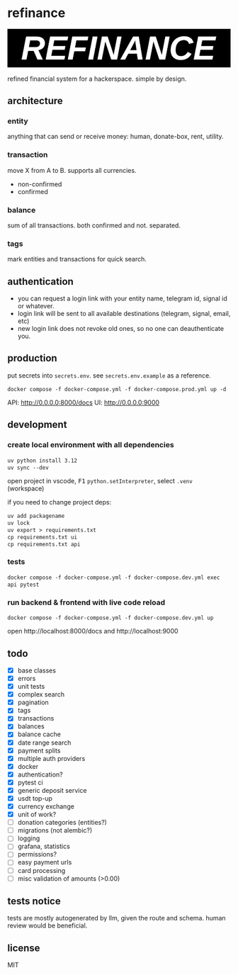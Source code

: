 # refinance
![logo](docs/refinance-logo.jpg)

refined financial system for a hackerspace. simple by design.

## architecture

### entity
anything that can send or receive money: human, donate-box, rent, utility.

### transaction
move X from A to B. supports all currencies.
- non-confirmed
- confirmed

### balance
sum of all transactions. both confirmed and not. separated.

### tags
mark entities and transactions for quick search.

## authentication
- you can request a login link with your entity name, telegram id, signal id or whatever.
- login link will be sent to all available destinations (telegram, signal, email, etc)
- new login link does not revoke old ones, so no one can deauthenticate you. 

## production
put secrets into `secrets.env`. see `secrets.env.example` as a reference. 

```console
docker compose -f docker-compose.yml -f docker-compose.prod.yml up -d
```
API: http://0.0.0.0:8000/docs
UI: http://0.0.0.0:9000

## development

### create local environment with all dependencies
```console
uv python install 3.12
uv sync --dev
```

open project in vscode, <kbd>F1</kbd> `python.setInterpreter`, select `.venv` (workspace)

if you need to change project deps:
```console
uv add packagename
uv lock
uv export > requirements.txt
cp requirements.txt ui
cp requirements.txt api
```

### tests
```
docker compose -f docker-compose.yml -f docker-compose.dev.yml exec api pytest
```

### run backend & frontend with live code reload
```
docker compose -f docker-compose.yml -f docker-compose.dev.yml up
```
open http://localhost:8000/docs and http://localhost:9000

## todo
- [x] base classes
- [x] errors
- [x] unit tests
- [x] complex search
- [x] pagination
- [x] tags
- [x] transactions
- [x] balances
- [x] balance cache
- [x] date range search
- [x] payment splits
- [x] multiple auth providers
- [x] docker
- [x] authentication?
- [x] pytest ci
- [x] generic deposit service
- [x] usdt top-up
- [x] currency exchange
- [x] unit of work?
- [ ] donation categories (entities?)
- [ ] migrations (not alembic?)
- [ ] logging
- [ ] grafana, statistics
- [ ] permissions?
- [ ] easy payment urls
- [ ] card processing
- [ ] misc validation of amounts (>0.00)

## tests notice
tests are mostly autogenerated by llm, given the route and schema. human review would be beneficial. 

## license
MIT

